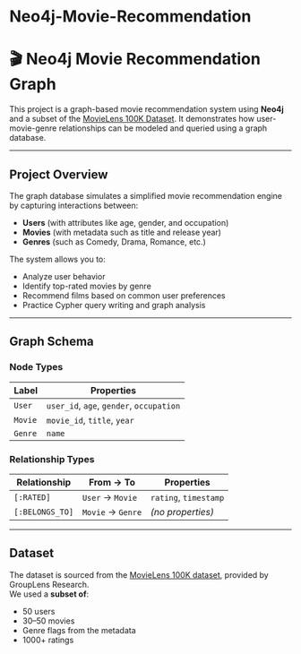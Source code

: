 # Neo4j-Movie-Recommendation
# 🎬 Neo4j Movie Recommendation Graph

This project is a graph-based movie recommendation system using **Neo4j** and a subset of the [MovieLens 100K Dataset](https://grouplens.org/datasets/movielens/100k/). It demonstrates how user-movie-genre relationships can be modeled and queried using a graph database.

---

## Project Overview

The graph database simulates a simplified movie recommendation engine by capturing interactions between:

- **Users** (with attributes like age, gender, and occupation)
- **Movies** (with metadata such as title and release year)
- **Genres** (such as Comedy, Drama, Romance, etc.)

The system allows you to:
- Analyze user behavior
- Identify top-rated movies by genre
- Recommend films based on common user preferences
- Practice Cypher query writing and graph analysis

---

## Graph Schema

### **Node Types**
| Label  | Properties |
|--------|------------|
| `User` | `user_id`, `age`, `gender`, `occupation` |
| `Movie` | `movie_id`, `title`, `year` |
| `Genre` | `name` |

### **Relationship Types**
| Relationship | From → To | Properties |
|--------------|-----------|------------|
| `[:RATED]` | `User` → `Movie` | `rating`, `timestamp` |
| `[:BELONGS_TO]` | `Movie` → `Genre` | _(no properties)_ |

---

## Dataset

The dataset is sourced from the [MovieLens 100K dataset](https://grouplens.org/datasets/movielens/100k/), provided by GroupLens Research.  
We used a **subset of**:
- 50 users
- 30–50 movies
- Genre flags from the metadata
- 1000+ ratings



